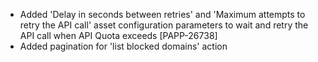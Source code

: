 * Added 'Delay in seconds between retries' and 'Maximum attempts to retry the API call' asset configuration parameters to wait and retry the API call when API Quota exceeds [PAPP-26738]
* Added pagination for 'list blocked domains' action